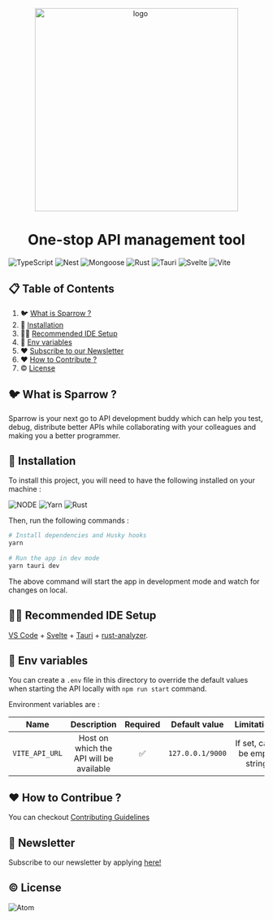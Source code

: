 <p align="center">
<a href="https://sparrows-newsletter.beehiiv.com/subscribe">
<img src="https://sparrowassets.blob.core.windows.net/publicassest/sparrow-logo.png" width="400" alt="logo"/>
</a>
</p>
 
<h1 align="center">
One-stop API management tool
</h1>
 
![TypeScript](https://img.shields.io/badge/-TypeScript-black?style=for-the-badge&logoColor=white&logo=typescript&color=2F73BF)
![Nest](https://img.shields.io/badge/-NestJs-black?style=for-the-badge&logo=nestjs&color=E0234D)
![Mongoose](https://img.shields.io/badge/-MongoDB-black?style=for-the-badge&logoColor=white&logo=mongodb&color=127237)
![Rust](https://img.shields.io/badge/-Rust-black?style=for-the-badge&logoColor=white&logo=rust&color=000000)
![Tauri](https://img.shields.io/badge/Tauri-FFC131?style=for-the-badge&logo=Tauri&logoColor=white)
![Svelte](https://img.shields.io/badge/Svelte-4A4A55?style=for-the-badge&logo=svelte&logoColor=FF3E00)
![Vite](https://img.shields.io/badge/Vite-B73BFE?style=for-the-badge&logo=vite&logoColor=FFD62E)
 
 
## 📋 Table of Contents
 
1. 🐦 [What is Sparrow ?](#what-is-sparrow)
2. 🔨 [Installation](#installation)
3. 👨‍💻 [Recommended IDE Setup](#recommended-ide-setup)
5. 📖 [Env variables](#env-variables)
6. ❤️ [Subscribe to our Newsletter](#subscribe-to-our-newsletter)
6. ❤️ [How to Contribute ?](#contributors)
7. ©️ [License](#license)
 
## <a name="what-is-sparrow">🐦 What is Sparrow ?</a>
 
Sparrow is your next go to API development buddy which can help you test, debug, distribute better APIs while collaborating with your colleagues and making you a better programmer.
 
## <a name="installation">🔨 Installation</a>
 
To install this project, you will need to have the following installed on your machine :
 
![NODE](https://img.shields.io/badge/-Node.js-black?style=for-the-badge&logoColor=white&logo=nodedotjs&color=339933)
![Yarn](https://img.shields.io/badge/-Yarn-black?style=for-the-badge&logoColor=white&logo=yarn&color=2C8EBB)
![Rust](https://img.shields.io/badge/-Rust-black?style=for-the-badge&logoColor=white&logo=rust&color=000000)
 
Then, run the following commands :
 
```bash
# Install dependencies and Husky hooks
yarn
 
# Run the app in dev mode
yarn tauri dev
```
 
The above command will start the app in development mode and watch for changes on local.
 
## <a name="recommended-ide-setup">👨‍💻 Recommended IDE Setup</a>
 
[VS Code](https://code.visualstudio.com/) + [Svelte](https://marketplace.visualstudio.com/items?itemName=svelte.svelte-vscode) + [Tauri](https://marketplace.visualstudio.com/items?itemName=tauri-apps.tauri-vscode) + [rust-analyzer](https://marketplace.visualstudio.com/items?itemName=rust-lang.rust-analyzer).
 
## <a name="env-variables">📖 Env variables</a>
 
You can create a `.env` file in this directory to override the default values when starting the API locally with `npm run start` command.
 
Environment variables are :
 
|        Name         |               Description               | Required | Default value |                   Limitations                    |
|:-------------------:|:---------------------------------------:|:--------:|:-------------:|:------------------------------------------------:|
|       `VITE_API_URL`        | Host on which the API will be available |    ✅     |  `127.0.0.1/9000`  |          If set, can't be empty string           |

## <a name="contributors">❤️ How to Contribue ?</a>

You can checkout [Contributing Guidelines](./docs/CONTRIBUTING.md)
 
## <a name="subscribe-to-our-newsletter">📨 Newsletter</a>
 
Subscribe to our newsletter by applying [here!](https://code.visualstudio.com/) 
 
## <a name="license">©️ License</a>
 
![Atom](https://img.shields.io/badge/Coming%20Soon-%2366595C.svg?style=for-the-badge&logo=atom&logoColor=white)
